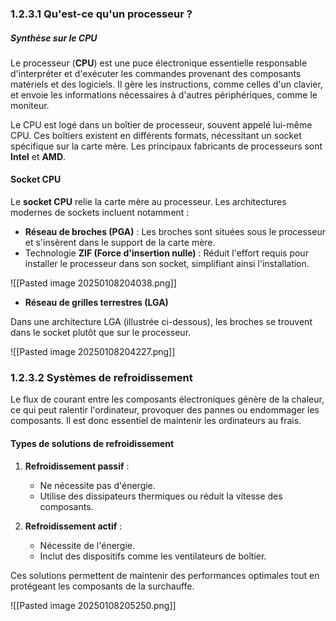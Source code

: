 ### 1.2.3.1 Qu'est-ce qu'un processeur ?

##### Synthèse sur le CPU

Le processeur (**CPU**) est une puce électronique essentielle responsable d'interpréter et d'exécuter les commandes provenant des composants matériels et des logiciels. Il gère les instructions, comme celles d'un clavier, et envoie les informations nécessaires à d'autres périphériques, comme le moniteur.

Le CPU est logé dans un boîtier de processeur, souvent appelé lui-même CPU. Ces boîtiers existent en différents formats, nécessitant un socket spécifique sur la carte mère. Les principaux fabricants de processeurs sont **Intel** et **AMD**.

#### Socket CPU

Le **socket CPU** relie la carte mère au processeur.
Les architectures modernes de sockets incluent notamment :

- **Réseau de broches (PGA)** : Les broches sont situées sous le processeur et s'insèrent dans le support de la carte mère.
- Technologie **ZIF (Force d'insertion nulle)** : Réduit l'effort requis pour installer le processeur dans son socket, simplifiant ainsi l'installation.

![[Pasted image 20250108204038.png]]

- **Réseau de grilles terrestres (LGA)**

Dans une architecture LGA (illustrée ci-dessous), les broches se trouvent dans le socket plutôt que sur le processeur.

![[Pasted image 20250108204227.png]]

### 1.2.3.2 Systèmes de refroidissement

Le flux de courant entre les composants électroniques génère de la chaleur, ce qui peut ralentir l'ordinateur, provoquer des pannes ou endommager les composants. Il est donc essentiel de maintenir les ordinateurs au frais.

#### Types de solutions de refroidissement

1. **Refroidissement passif** : 
   - Ne nécessite pas d'énergie.
   - Utilise des dissipateurs thermiques ou réduit la vitesse des composants.

2. **Refroidissement actif** :
   - Nécessite de l'énergie.
   - Inclut des dispositifs comme les ventilateurs de boîtier.

Ces solutions permettent de maintenir des performances optimales tout en protégeant les composants de la surchauffe.

![[Pasted image 20250108205250.png]]